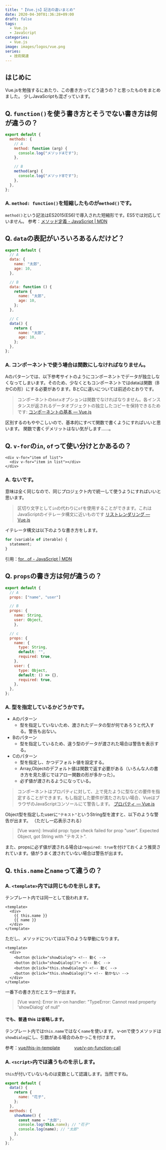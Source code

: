 ```yaml
---
title: "【Vue.js】記法の違いまとめ"
date: 2020-04-30T01:36:28+09:00
draft: false
tags:
  - Vue.js
  - JavaScript
categories:
  - Vue.js
image: images/logos/vue.png
series:
  - 技術関連
---
```


## はじめに

Vue.jsを勉強するにあたり、この書き方ってどう違うの？と思ったものをまとめました。
少しJavaScriptも混ざっています。

## Q. `function()`を使う書き方とそうでない書き方は何が違うの？

```js
export default {
  methods: {
    // A
    method: function (arg) {
      console.log("メソッドAです");
    },

    // B
    method(arg) {
      console.log("メソッドBです");
    },
  },
};
```

### A. `method: function()`を短縮したものが`method()`です。

`method()`という記法はES2015(ES6)で導入された短縮形です。ES5では対応していません。
参考：[メソッド定義 - JavaScript | MDN](https://developer.mozilla.org/ja/docs/Web/JavaScript/Reference/Functions/Method_definitions#Description)

## Q. `data`の表記がいろいろあるんだけど？

```js
export default {
  // A
  data: {
    name: "太郎",
    age: 10,
  },

  // B
  data: function () {
    return {
      name: "太郎",
      age: 10,
    };
  },

  // C
  data() {
    return {
      name: "太郎",
      age: 10,
    };
  },
};
```

### A. コンポーネントで使う場合は関数にしなければなりません。

Aのパターンでは、以下参考サイトのようにコンポーネントでデータが独立しなくなってしまいます。そのため、少なくともコンポーネントではdataは関数（BかCの形）にする必要があります。BとCに違いについては前述のとおりです。

> コンポーネントの`data`オプションは関数でなければなりません。各インスタンスが返されるデータオブジェクトの独立したコピーを保持できるためです:
> [コンポーネントの基本 — Vue.js](https://jp.vuejs.org/v2/guide/components.html#data-%E3%81%AF%E9%96%A2%E6%95%B0%E3%81%A7%E3%81%AA%E3%81%91%E3%82%8C%E3%81%B0%E3%81%AA%E3%82%8A%E3%81%BE%E3%81%9B%E3%82%93)

区別するのもややこしいので、基本的にすべて関数で書くようにすればいいと思います。
関数で書くデメリットはない気がします……。

## Q. `v-for`の`in`, `of`って使い分けとかあるの？

```vue
<div v-for="item of list">
  <div v-for="item in list"></div>
</div>
```

### A. ないです。

意味は全く同じなので、同じプロジェクト内で統一して使うようにすればいいと思います。

> 区切り文字として`in`の代わりに`of`を使用することができます。これはJavaScriptのイテレータ構文に近いものです
> [リストレンダリング — Vue.js](https://jp.vuejs.org/v2/guide/list.html)

イテレータ構文は以下のような書き方をします。

```js
for (variable of iterable) {
  statement;
}
```

引用：[for...of - JavaScript | MDN](https://developer.mozilla.org/ja/docs/Web/JavaScript/Reference/Statements/for...of)

## Q. `props`の書き方は何が違うの？

```js
export default {
  // A
  props: ["name", "user"]

  // B
  props: {
    name: String,
    user: Object,
    },

  // c
  props: {
    name: {
      type: String,
      default: "",
      required: true,
    },
    user: {
      type: Object,
      default: () => {},
      required: true,
    },
  },
};
```

### A. 型を指定しているかどうかです。

- Aのパターン
  - 型を指定していないため、渡されたデータの型が何であろうと代入する。警告も出ない。
- Bのパターン
  - 型を指定しているため、違う型のデータが渡された場合は警告を表示する。
- Cのパターン
  - 型を指定し、かつデフォルト値を設定する。
  - Array,Objectのデフォルト値は関数で返す必要がある（いろんな人の書き方を見た感じではアロー関数の形が多かった）。
  - 必ず値が渡されるようになっている。

> コンポーネントはプロパティに対して、上で見たように型などの要件を指定することができます。もし指定した要件が満たされない場合、VueはブラウザのJavaScriptコンソールにて警告します。
> [プロパティ — Vue.js](https://jp.vuejs.org/v2/guide/components-props.html)

Object型を指定したuserに`"テキスト"`というString型を渡すと、以下のような警告が出ます。
（ただし一応表示される）

> [Vue warn]: Imvalid prop: type check failed for prop "user". Expected Object, got String with "テキスト".

また、propsに必ず値が渡される場合は`required: true`を付けておくよう推奨されています。値がうまく渡されていない場合は警告が出ます。

## Q. `this.name`と`name`って違うの？

### A. `<template>`内では同じものを示します。

テンプレート内では同一として扱われます。

```vue
<template>
  <div>
    {{ this.name }}
    {{ name }}
  </div>
</template>
```

ただし、メソッドについては以下のような挙動になります。

```vue
<template>
  <div>
    <button @click="showDialog"> <!-- 動く -->
    <button @click="showDialog()"> <!-- 動く -->
    <button @click="this.showDialog"> <!-- 動く -->
    <button @click="this.showDialog()"> <!-- 動かない -->
  </div>
</template>
```

一番下の書き方だとエラーが出ます。

> [Vue warn]: Error in v-on handler: "TypeError: Cannot read property 'showDialog' of null"

#### でも、普通 this は省略します。

テンプレート内では`this.name`ではなく`name`を使います。
v-onで使うメソッドは`showDialog`にし、引数がある場合のみかっこを付けます。

参考：[vue/this-in-template](https://github.com/vuejs/eslint-plugin-vue/blob/master/docs/rules/this-in-template.md)
　　　[vue/v-on-function-call](https://github.com/vuejs/eslint-plugin-vue/blob/master/docs/rules/v-on-function-call.md)

### A. `<script>`内では違うものを示します。

`this`が付いていないものは変数として認識します。当然ですね。

```js
export default {
  data() {
    return {
      name: "花子",
    };
  },
  methods: {
    showName() {
      const name = "太郎";
      console.log(this.name); // "花子"
      console.log(name); // "太郎"
    },
  },
};
```
